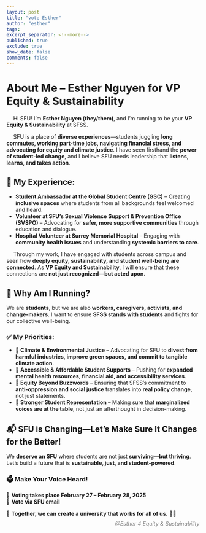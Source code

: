 ```yaml
---
layout: post
title: "vote Esther"
author: "esther"
tags: 
excerpt_separator: <!--more-->
published: true
exclude: true
show_date: false
comments: false
---
```




# About Me – Esther Nguyen for VP Equity & Sustainability 

&emsp; Hi SFU! I’m **Esther Nguyen (they/them)**, and I’m running to be your **VP Equity & Sustainability** at SFSS.  

&emsp; SFU is a place of **diverse experiences**—students juggling **long commutes, working part-time jobs, navigating financial stress, and advocating for equity and climate justice**. I have seen firsthand the **power of student-led change**, and I believe SFU needs leadership that **listens, learns, and takes action**.  

<!--more-->  

## **📌 My Experience:**  

- **Student Ambassador at the Global Student Centre (GSC)** – Creating **inclusive spaces** where students from all backgrounds feel welcomed and heard.  
- **Volunteer at SFU’s Sexual Violence Support & Prevention Office (SVSPO)** – Advocating for **safer, more supportive communities** through education and dialogue.  
- **Hospital Volunteer at Surrey Memorial Hospital** – Engaging with **community health issues** and understanding **systemic barriers to care**.  

&emsp; Through my work, I have engaged with students across campus and seen how **deeply equity, sustainability, and student well-being are connected**. As **VP Equity and Sustainability**, I will ensure that these connections are **not just recognized—but acted upon**.  

## **📢 Why Am I Running?**  

We are **students**, but we are also **workers, caregivers, activists, and change-makers**. I want to ensure **SFSS stands with students** and fights for our collective well-being.  

### **✅ My Priorities:**  

- **🌱 Climate & Environmental Justice** – Advocating for SFU to **divest from harmful industries, improve green spaces, and commit to tangible climate action**.  
- **💙 Accessible & Affordable Student Supports** – Pushing for **expanded mental health resources, financial aid, and accessibility services**.  
- **📢 Equity Beyond Buzzwords** – Ensuring that SFSS’s commitment to **anti-oppression and social justice** translates into **real policy change**, not just statements.  
- **🤝 Stronger Student Representation** – Making sure that **marginalized voices are at the table**, not just an afterthought in decision-making.  

## **📬 SFU is Changing—Let’s Make Sure It Changes for the Better!**  

We **deserve an SFU** where students are not just **surviving—but thriving**. Let’s build a future that is **sustainable, just, and student-powered**.  

### **🗳️ Make Your Voice Heard!**  
📅 **Voting takes place February 27 – February 28, 2025**  
📧 **Vote via SFU email**  

📢 **Together, we can create a university that works for all of us.** 💙🌿  

<div class="post-info"> 
<p style="text-align: right; font-style: italic; color: grey; line-height: 0.5;">@Esther 4 Equity & Sustainability</p>
<p style="text-align: right; font-style: italic; color: grey; line-height: 0.5;"</p>